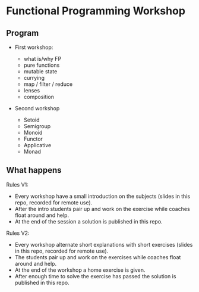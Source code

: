 # Functional Programming Workshop

## Program

 - First workshop: 
   - what is/why FP
   - pure functions
   - mutable state
   - currying
   - map / filter / reduce
   - lenses
   - composition

 - Second workshop
   - Setoid
   - Semigroup
   - Monoid
   - Functor
   - Applicative
   - Monad
   

## What happens

Rules V1:
 - Every workshop have a small introduction on the subjects (slides in this repo, recorded for remote use).
 - After the intro students pair up and work on the exercise while coaches float around and help.
 - At the end of the session a solution is published in this repo.
 
Rules V2:
 - Every workshop alternate short explanations with short exercises (slides in this repo, recorded for remote use).
 - The students pair up and work on the exercises while coaches float around and help.
 - At the end of the workshop a home exercise is given.
 - After enough time to solve the exercise has passed the solution is published in this repo.
